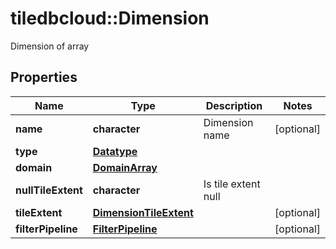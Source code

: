 # tiledbcloud::Dimension

Dimension of array
## Properties
Name | Type | Description | Notes
------------ | ------------- | ------------- | -------------
**name** | **character** | Dimension name | [optional] 
**type** | [**Datatype**](Datatype.md) |  | 
**domain** | [**DomainArray**](DomainArray.md) |  | 
**nullTileExtent** | **character** | Is tile extent null | 
**tileExtent** | [**DimensionTileExtent**](Dimension_tileExtent.md) |  | [optional] 
**filterPipeline** | [**FilterPipeline**](FilterPipeline.md) |  | [optional] 


